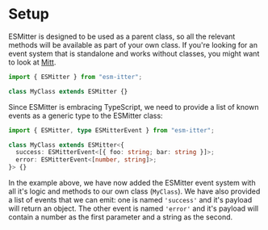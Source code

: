 # Setup

ESMitter is designed to be used as a parent class, so all the relevant methods will be available as
part of your own class. If you're looking for an event system that is standalone and works without
classes, you might want to look at [Mitt](https://github.com/developit/mitt).

```typescript
import { ESMitter } from "esm-itter";

class MyClass extends ESMitter {}
```

Since ESMitter is embracing TypeScript, we need to provide a list of known events as a generic type
to the ESMitter class:

```typescript
import { ESMitter, type ESMitterEvent } from "esm-itter";

class MyClass extends ESMitter<{
  success: ESMitterEvent<[{ foo: string; bar: string }]>;
  error: ESMitterEvent<[number, string]>;
}> {}
```

In the example above, we have now added the ESMitter event system with all it's logic and methods to
our own class (`MyClass`). We have also provided a list of events that we can emit: one is named
`'success'` and it's payload will return an object. The other event is named `'error'` and it's
payload will contain a number as the first parameter and a string as the second.

